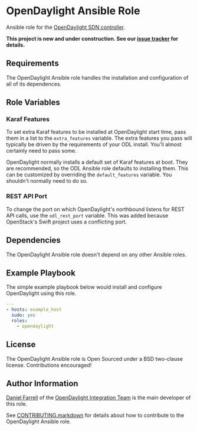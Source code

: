 # OpenDaylight Ansible Role

Ansible role for the [OpenDaylight SDN controller][1].

**This project is new and under construction. See our [issue tracker](https://github.com/dfarrell07/ansible-opendaylight/issues) for details.**

## Requirements

The OpenDaylight Ansible role handles the installation and configuration of all of its dependences.

## Role Variables

### Karaf Features

To set extra Karaf features to be installed at OpenDaylight start time, pass them in a list to the `extra_features` variable. The extra features you pass will typically be driven by the requirements of your ODL install. You'll almost certainly need to pass some.

OpenDaylight normally installs a default set of Karaf features at boot. They are recommended, so the ODL Ansible role defaults to installing them. This can be customized by overriding the `default_features` variable. You shouldn't normally need to do so.

### REST API Port

To change the port on which OpenDaylight's northbound listens for REST API calls, use the `odl_rest_port` variable. This was added because OpenStack's Swift project uses a conflicting port.

## Dependencies

The OpenDaylight Ansible role doesn't depend on any other Ansible roles.

## Example Playbook

The simple example playbook below would install and configure OpenDaylight using this role.

```yaml
---
- hosts: example_host
  sudo: yes
  roles:
    - opendaylight
```

## License

The OpenDaylight Ansible role is Open Sourced under a BSD two-clause license. Contributions encouraged!

## Author Information

[Daniel Farrell][2] of the [OpenDaylight Integration Team][3] is the main developer of this role.

See [CONTRIBUTING.markdown][4] for details about how to contribute to the OpenDaylight Ansible role.


[1]: http://www.opendaylight.org/project/technical-overview
[2]: https://twitter.com/dfarrell07
[3]: https://wiki.opendaylight.org/view/CrossProject:Integration_Group
[4]: https://github.com/dfarrell07/puppet-opendaylight/blob/master/CONTRIBUTING.markdown
